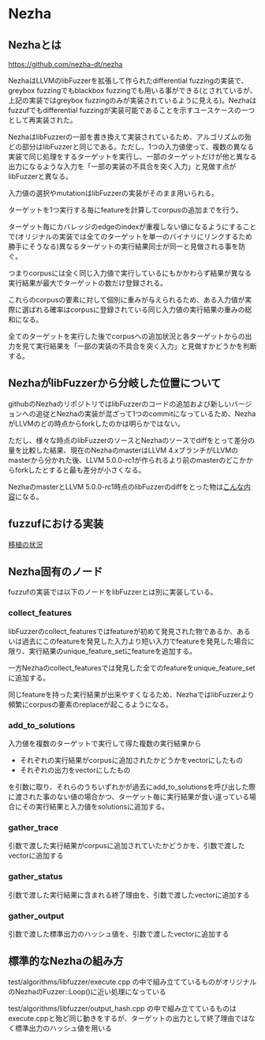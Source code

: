 # Nezha

## Nezhaとは

https://github.com/nezha-dt/nezha

NezhaはLLVMのlibFuzzerを拡張して作られたdifferential fuzzingの実装で、greybox fuzzingでもblackbox fuzzingでも用いる事ができる(とされているが、上記の実装ではgreybox fuzzingのみが実装されているように見える)。Nezhaはfuzzufでもdifferential fuzzingが実装可能であることを示すユースケースの一つとして再実装された。

NezhaはlibFuzzerの一部を書き換えて実装されているため、アルゴリズムの殆どの部分はlibFuzzerと同じである。ただし、1つの入力値使って、複数の異なる実装で同じ処理をするターゲットを実行し、一部のターゲットだけが他と異なる出力になるような入力を「一部の実装の不具合を突く入力」と見做す点がlibFuzzerと異なる。

入力値の選択やmutationはlibFuzzerの実装がそのまま用いられる。

ターゲットを1つ実行する毎にfeatureを計算してcorpusの追加までを行う。

ターゲット毎にカバレッジのedgeのindexが重複しない値になるようにすることで(オリジナルの実装では全てのターゲットを単一のバイナリにリンクするため勝手にそうなる)異なるターゲットの実行結果同士が同一と見做される事を防ぐ。

つまりcorpusには全く同じ入力値で実行しているにもかかわらず結果が異なる実行結果が最大でターゲットの数だけ登録される。

これらのcorpusの要素に対して個別に重みが与えられるため、ある入力値が実際に選ばれる確率はcorpusに登録されている同じ入力値の実行結果の重みの総和になる。

全てのターゲットを実行した後でcorpusへの追加状況と各ターゲットからの出力を見て実行結果を「一部の実装の不具合を突く入力」と見做すかどうかを判断する。

## NezhaがlibFuzzerから分岐した位置について

githubのNezhaのリポジトリではlibFuzzerのコードの追加および新しいバージョンへの追従とNezhaの実装が混ざって1つのcommitになっているため、NezhaがLLVMのどの時点からforkしたのかは明らかではない。

ただし、様々な時点のlibFuzzerのソースとNezhaのソースでdiffをとって差分の量を比較した結果、現在のNezhaのmasterはLLVM 4.xブランチがLLVMのmasterから分かれた後、LLVM 5.0.0-rc1が作られるより前のmasterのどこかからforkしたとすると最も差分が小さくなる。

NezhaのmasterとLLVM 5.0.0-rc1時点のlibFuzzerのdiffをとった物は[こんな内容](/docs/algorithms/nezha/nezha-5.0.0-rc1.diff)になる。

## fuzzufにおける実装

[移植の状況](/docs/algorithms/nezha/porting_status_ja.md)

## Nezha固有のノード

fuzzufの実装では以下のノードをlibFuzzerとは別に実装している。

### collect\_features

libFuzzerのcollect\_featuresではfeatureが初めて発見された物であるか、あるいは過去にこのfeatureを発見した入力より短い入力でfeatureを発見した場合に限り、実行結果のunique\_feature\_setにfeatureを追加する。

一方Nezhaのcollect\_featuresでは発見した全てのfeatureをunique\_feature\_setに追加する。

同じfeatureを持った実行結果が出来やすくなるため、NezhaではlibFuzzerより頻繁にcorpusの要素のreplaceが起こるようになる。

### add\_to\_solutions

入力値を複数のターゲットで実行して得た複数の実行結果から

* それぞれの実行結果がcorpusに追加されたかどうかをvectorにしたもの
* それぞれの出力をvectorにしたもの

を引数に取り、それらのうちいずれかが過去にadd\_to\_solutionsを呼び出した際に渡された事のない値の場合かつ、ターゲット毎に実行結果が食い違っている場合にその実行結果と入力値をsolutionsに追加する。

### gather\_trace

引数で渡した実行結果がcorpusに追加されていたかどうかを、引数で渡したvectorに追加する

### gather\_status

引数で渡した実行結果に含まれる終了理由を、引数で渡したvectorに追加する

### gather\_output

引数で渡した標準出力のハッシュ値を、引数で渡したvectorに追加する

## 標準的なNezhaの組み方

test/algorithms/libfuzzer/execute.cpp の中で組み立てているものがオリジナルのNezhaのFuzzer::Loop()に近い処理になっている

test/algorithms/libfuzzer/output\_hash.cpp の中で組み立てているものはexecute.cppと殆ど同じ動きをするが、ターゲットの出力として終了理由ではなく標準出力のハッシュ値を用いる

